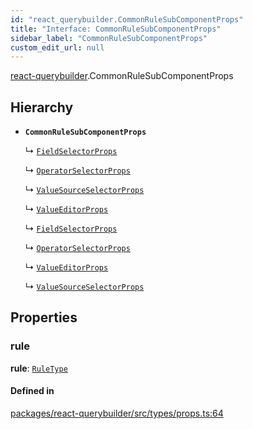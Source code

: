 ```yaml
---
id: "react_querybuilder.CommonRuleSubComponentProps"
title: "Interface: CommonRuleSubComponentProps"
sidebar_label: "CommonRuleSubComponentProps"
custom_edit_url: null
---
```


[react-querybuilder](../modules/react_querybuilder.md).CommonRuleSubComponentProps

## Hierarchy

- **`CommonRuleSubComponentProps`**

  ↳ [`FieldSelectorProps`](react_querybuilder.FieldSelectorProps.md)

  ↳ [`OperatorSelectorProps`](react_querybuilder.OperatorSelectorProps.md)

  ↳ [`ValueSourceSelectorProps`](react_querybuilder.ValueSourceSelectorProps.md)

  ↳ [`ValueEditorProps`](react_querybuilder.ValueEditorProps.md)

  ↳ [`FieldSelectorProps`](react_querybuilder.FieldSelectorProps.md)

  ↳ [`OperatorSelectorProps`](react_querybuilder.OperatorSelectorProps.md)

  ↳ [`ValueEditorProps`](react_querybuilder.ValueEditorProps.md)

  ↳ [`ValueSourceSelectorProps`](react_querybuilder.ValueSourceSelectorProps.md)

## Properties

### rule

 **rule**: [`RuleType`](../modules/react_querybuilder.md#ruletype)

#### Defined in

[packages/react-querybuilder/src/types/props.ts:64](https://github.com/react-querybuilder/react-querybuilder/blob/55590db8/packages/react-querybuilder/src/types/props.ts#L64)
